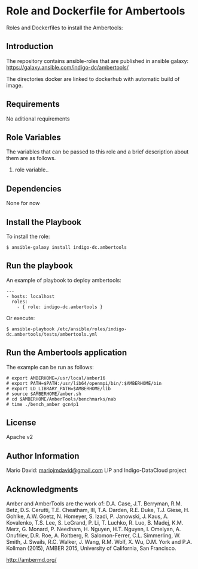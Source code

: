 Role and Dockerfile for Ambertools
==================================

Roles and Dockerfiles to install the Ambertools:

Introduction
------------

The repository contains ansible-roles that are published in
ansible galaxy: https://galaxy.ansible.com/indigo-dc/ambertools/

The directories docker are linked to
dockerhub with automatic build of image.

Requirements
------------

No aditional requirements

Role Variables
--------------

The variables that can be passed to this role and a brief description
about them are as follows.

1. role variable..

Dependencies
------------

None for now

Install the Playbook
--------------------

To install the role:

```
$ ansible-galaxy install indigo-dc.ambertools
```

Run the playbook
----------------

An example of playbook to deploy ambertools:

```
---
- hosts: localhost
  roles:
    - { role: indigo-dc.ambertools }
```

Or execute:

```
$ ansible-playbook /etc/ansible/roles/indigo-dc.ambertools/tests/ambertools.yml
```


Run the Ambertools application
------------------------------

The example can be run as follows:
```
# export AMBERHOME=/usr/local/amber16
# export PATH=$PATH:/usr/lib64/openmpi/bin/:$AMBERHOME/bin
# export LD_LIBRARY_PATH=$AMBERHOME/lib
# source $AMBERHOME/amber.sh
# cd $AMBERHOME/AmberTools/benchmarks/nab
# time ./bench_amber gcn4p1
```


License
-------

Apache v2

Author Information
------------------

Mario David: mariojmdavid@gmail.com
LIP and Indigo-DataCloud project

Acknowledgments
---------------

Amber and AmberTools are the work of:
D.A. Case, J.T. Berryman, R.M. Betz, D.S. Cerutti, T.E. Cheatham, III, T.A. Darden, R.E. Duke,
T.J. Giese, H. Gohlke, A.W. Goetz, N. Homeyer, S. Izadi, P. Janowski, J. Kaus, A. Kovalenko,
T.S. Lee, S. LeGrand, P. Li, T. Luchko, R. Luo, B. Madej, K.M. Merz, G. Monard, P. Needham,
H. Nguyen, H.T. Nguyen, I. Omelyan, A. Onufriev, D.R. Roe, A. Roitberg, R. Salomon-Ferrer,
C.L. Simmerling, W. Smith, J. Swails, R.C. Walker, J. Wang, R.M. Wolf, X. Wu, D.M. York and P.A. Kollman (2015),
AMBER 2015, University of California, San Francisco.

http://ambermd.org/
